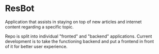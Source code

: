 # ResBot

Application that assists in staying on top of new articles and internet content regarding a specific topic.

Repo is split into individual "fronted" and "backend" applications. Current development is to take the functioning backend and put a frontend in front of it for better user experience.
